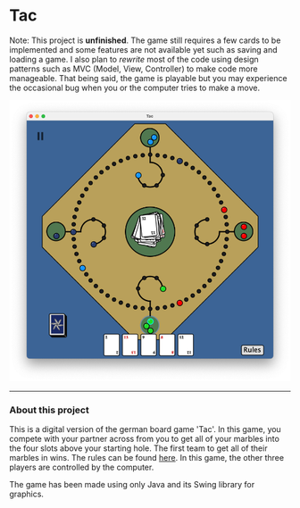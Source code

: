 # Tac
Note: This project is **unfinished**. The game still requires a few cards to be implemented and some features are not available yet such as saving and loading a game. I also plan to _rewrite_ most of the code using design patterns such as MVC (Model, View, Controller) to make code more manageable. That being said, the game is playable but you may experience the occasional bug when you or the computer tries to make a move.

![alt text](Images/Tac-Preview.png)
___
### About this project
This is a digital version of the german board game 'Tac'. In this game, you compete with your partner across from you to get all of your marbles into the four slots above your starting hole. The first team to get all of their marbles in wins. The rules can be found [here](https://shop.spiel-tac.de/mediafiles/Sonstiges/Anleitungen/TAC-Manual_English.pdf). In this game, the other three players are controlled by the computer.

The game has been made using only Java and its Swing library for graphics.